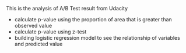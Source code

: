 This is the analysis of A/B Test result from Udacity
- calculate p-value using the proportion of area that is greater than observed value
- calculate p-value using z-test
- building logistic regression model to see the relationship of variables and predicted value
